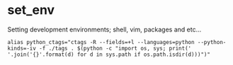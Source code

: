 # set_env
Setting development environments; shell, vim, packages and etc...

```
alias python_ctags="ctags -R --fields=+l --languages=python --python-kinds=-iv -f ./tags . $(python -c "import os, sys; print(' '.join('{}'.format(d) for d in sys.path if os.path.isdir(d)))")"
```
